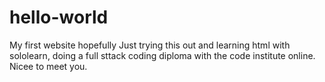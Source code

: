 # hello-world
My first website hopefully
Just trying this out and learning html with sololearn, doing a full sttack coding diploma with the code institute online.  Nicee to meet you.
